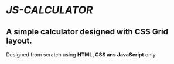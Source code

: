# *JS-CALCULATOR*
## A simple calculator designed with CSS Grid layout.

Designed from scratch using **HTML, CSS ans JavaScript** only.
